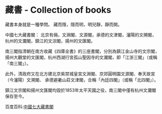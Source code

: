 # 藏書 - Collection of books

藏書本身就是一種學問。
藏而隱，隱而明，明兒靜，靜而開。

中國七大藏書閣：
北京有倆，文淵閣、文源閣，承德的文津閣，瀋陽的文搠閣，杭州的文瀾閣，鎮江的文淙閣，揚州的文匯閣。

南三閣指清朝在南方收藏《四庫全書》的三座書閣，分別為鎮江金山寺的文宗閣，
揚州大觀堂的文匯閣，杭州西湖行宮孤山聖因寺的文瀾閣，即「江浙三閣」（或稱「南三閣」）。

此外，清政府又在北方建北京紫禁城皇宮文淵閣、京郊圓明園文源閣、奉天故宮（今瀋陽）文溯閣、 承德避暑山莊文津閣，合稱「內廷四閣」（或稱「北四閣」）。

鎮江文宗閣和揚州文匯閣均毀於1853年太平天國之役，南三閣中僅有杭州文瀾閣保存至今。

百度百科:[中國七大藏書閣](https://baike.baidu.com/item/%E4%B8%AD%E5%9B%BD%E4%B8%83%E5%A4%A7%E8%97%8F%E4%B9%A6%E6%A5%BC)


